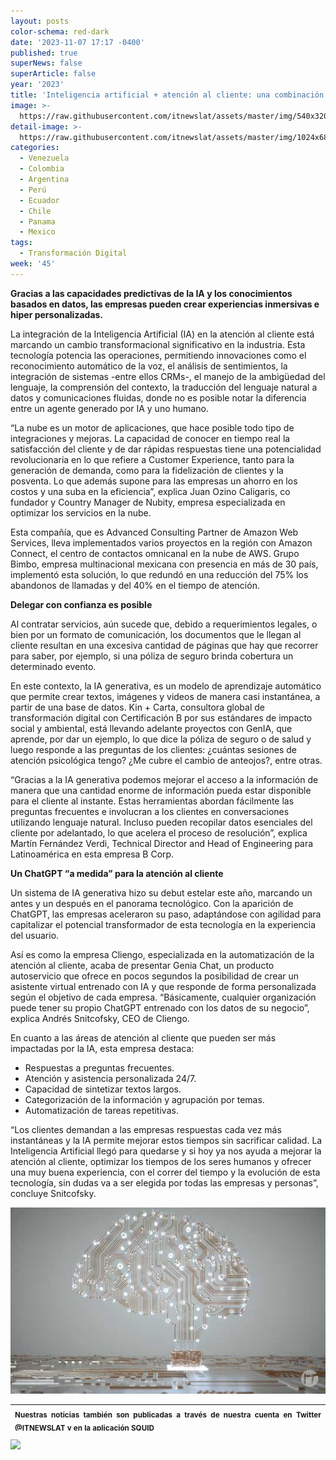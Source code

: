 ```yaml
---
layout: posts
color-schema: red-dark
date: '2023-11-07 17:17 -0400'
published: true
superNews: false
superArticle: false
year: '2023'
title: 'Inteligencia artificial + atención al cliente: una combinación revolucionaria'
image: >-
  https://raw.githubusercontent.com/itnewslat/assets/master/img/540x320/La-inteligencia-artificial-p.jpg
detail-image: >-
  https://raw.githubusercontent.com/itnewslat/assets/master/img/1024x680/La-inteligencia-artificial-g.jpg
categories:
  - Venezuela
  - Colombia
  - Argentina
  - Perú
  - Ecuador
  - Chile
  - Panama
  - Mexico
tags:
  - Transformación Digital
week: '45'
---
```

**Gracias a las capacidades predictivas de la IA y los conocimientos basados en datos, las empresas pueden crear experiencias inmersivas e hiper personalizadas.**

La integración de la Inteligencia Artificial (IA) en la atención al cliente está marcando un cambio transformacional significativo en la industria. Esta tecnología potencia las operaciones, permitiendo innovaciones como el reconocimiento automático de la voz, el análisis de sentimientos, la integración de sistemas -entre ellos CRMs-, el manejo de la ambigüedad del lenguaje, la comprensión del contexto, la traducción del lenguaje natural a datos y comunicaciones fluidas, donde no es posible notar la diferencia entre un agente generado por IA y uno humano.

“La nube es un motor de aplicaciones, que hace posible todo tipo de integraciones y mejoras. La capacidad de conocer en tiempo real la satisfacción del cliente y de dar rápidas respuestas tiene una potencialidad revolucionaria en lo que refiere a Customer Experience, tanto para la generación de demanda, como para la fidelización de clientes y la posventa. Lo que además supone para las empresas un ahorro en los costos y una suba en la eficiencia”, explica Juan Ozino Caligaris, co fundador y Country Manager de Nubity, empresa especializada en optimizar los servicios en la nube.

Esta compañía, que es Advanced Consulting Partner de Amazon Web Services, lleva implementados varios proyectos en la región con Amazon Connect, el centro de contactos omnicanal en la nube de AWS. Grupo Bimbo, empresa multinacional mexicana con presencia en más de 30 país, implementó esta solución, lo que redundó en una reducción del 75% los abandonos de llamadas y del 40% en el tiempo de atención.

**Delegar con confianza es posible**

Al contratar servicios, aún sucede que, debido a requerimientos legales, o bien por un formato de comunicación, los documentos que le llegan al cliente resultan en una excesiva cantidad de páginas que hay que recorrer para saber, por ejemplo, si una póliza de seguro brinda cobertura un determinado evento.

En este contexto, la IA generativa, es un modelo de aprendizaje automático que permite crear textos, imágenes y videos de manera casi instantánea, a partir de una base de datos. Kin + Carta, consultora global de transformación digital con Certificación B por sus estándares de impacto social y ambiental, está llevando adelante proyectos con GenIA, que aprende, por dar un ejemplo, lo que dice la póliza de seguro o de salud y luego responde a las preguntas de los clientes: ¿cuántas sesiones de atención psicológica tengo? ¿Me cubre el cambio de anteojos?, entre otras.

“Gracias a la IA generativa podemos mejorar el acceso a la información de manera que una cantidad enorme de información pueda estar disponible para el cliente al instante. Estas herramientas abordan fácilmente las preguntas frecuentes e involucran a los clientes en conversaciones utilizando lenguaje natural. Incluso pueden recopilar datos esenciales del cliente por adelantado, lo que acelera el proceso de resolución”, explica Martín Fernández Verdi, Technical Director and Head of Engineering para Latinoamérica en esta empresa B Corp.

**Un ChatGPT “a medida” para la atención al cliente**

Un sistema de IA generativa hizo su debut estelar este año, marcando un antes y un después en el panorama tecnológico. Con la aparición de ChatGPT, las empresas aceleraron su paso, adaptándose con agilidad para capitalizar el potencial transformador de esta tecnología en la experiencia del usuario.

Así es como la empresa Cliengo, especializada en la automatización de la atención al cliente, acaba de presentar Genia Chat, un producto autoservicio que ofrece en pocos segundos la posibilidad de crear un asistente virtual entrenado con IA y que responde de forma personalizada según el objetivo de cada empresa. “Básicamente, cualquier organización puede tener su propio ChatGPT entrenado con los datos de su negocio”, explica Andrés Snitcofsky, CEO de Cliengo.

En cuanto a las áreas de atención al cliente que pueden ser más impactadas por la IA, esta empresa destaca:

- Respuestas a preguntas frecuentes.
- Atención y asistencia personalizada 24/7.
- Capacidad de sintetizar textos largos.
- Categorización de la información y agrupación por temas.
- Automatización de tareas repetitivas.

“Los clientes demandan a las empresas respuestas cada vez más instantáneas y la IA permite mejorar estos tiempos sin sacrificar calidad. La Inteligencia Artificial llegó para quedarse y si hoy ya nos ayuda a mejorar la atención al cliente, optimizar los tiempos de los seres humanos y ofrecer una muy buena experiencia, con el correr del tiempo y la evolución de esta tecnología, sin dudas va a ser elegida por todas las empresas y personas”, concluye Snitcofsky.

![](https://raw.githubusercontent.com/itnewslat/assets/master/img/540x320/La-inteligencia-artificial-p.jpg)

<table style="height: 42px;" width="569">
<tbody>
<tr>
<td style="text-align: justify;"><sub><strong>Nuestras noticias también son publicadas a través de nuestra cuenta en Twitter <a href="https://twitter.com/itnewslat?lang=es">@ITNEWSLAT</a> y en la aplicación <a href="https://squidapp.co/en/">SQUID</a></strong></sub></td>
</tr>
</tbody>
</table>

<img src="https://tracker.metricool.com/c3po.jpg?hash=56f88a41e39ab42c063cc51676587a04"/>